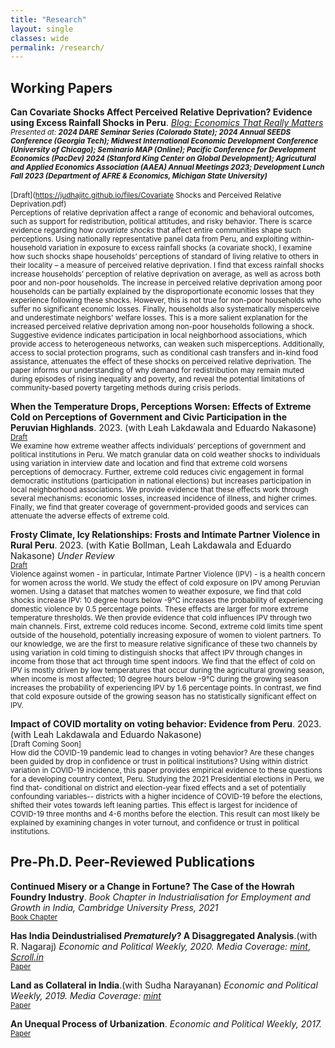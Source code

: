 ```yaml
---
title: "Research"
layout: single
classes: wide
permalink: /research/
---
```


## Working Papers
**Can Covariate Shocks Affect Perceived Relative Deprivation? Evidence using Excess Rainfall Shocks in Peru**. *[Blog: Economics That Really Matters](https://www.econthatmatters.com/2023/12/downpours-of-deprivation-exploring-the-impact-of-excess-rainfall-shocks-on-perceived-relative-deprivation-in-peru/)*
<br/><small>*Presented at: **2024 DARE Seminar Series (Colorado State); 2024 Annual SEEDS Conference (Georgia Tech); Midwest International Economic Development Conference (University of Chicago); Seminario MAP (Online); Pacific Conference for Development Economics (PacDev) 2024 (Stanford King Center on Global Development); Agricutural and Applied Economics Association (AAEA) Annual Meetings 2023;  Development Lunch Fall 2023 (Department of AFRE & Economics, Michigan State University)*** </small><br> <br/><small>[Draft](https://judhajitc.github.io/files/Covariate Shocks and Perceived Relative Deprivation.pdf)</small><br>
<small>
Perceptions of relative deprivation affect a range of economic and behavioral outcomes, such as support for redistribution, political attitudes, and risky behavior. There is scarce evidence regarding how *covariate shocks* that affect entire communities shape such perceptions. Using nationally representative panel data from Peru, and exploiting within-household variation in exposure to  excess rainfall shocks (a covariate shock), I examine how such shocks shape households’ perceptions of standard of living relative to others in their locality – a measure of perceived relative deprivation. I find that excess rainfall shocks increase households’ perception of relative deprivation on average, as well as across both poor and non-poor households. The increase in perceived relative deprivation among poor households can be partially explained by the disproportionate economic losses that they experience following these shocks. However, this is not true for non-poor households who suffer no significant economic losses. Finally, households also systematically misperceive and underestimate neighbors' welfare losses. This is a more salient explanation for the increased perceived relative deprivation among non-poor households following a shock. Suggestive evidence indicates participation in local neighborhood associations, which provide access to heterogeneous networks, can weaken such misperceptions. Additionally, access to social protection programs, such as conditional cash transfers and in-kind food assistance, attenuates the effect of these shocks on perceived relative deprivation. The paper informs our understanding of why demand for redistribution may remain muted during episodes of rising inequality and poverty, and reveal the potential limitations of community-based poverty targeting methods during crisis periods.
</small>

**When the Temperature Drops, Perceptions Worsen: Effects of Extreme Cold on Perceptions of Government and Civic Participation in the Peruvian Highlands**. 2023. (with Leah Lakdawala and Eduardo Nakasone)
<br/><small>[Draft](https://judhajitc.github.io/files/FrostAndDemocracy.pdf)</small><br>
<small>
We examine how extreme weather affects individuals’ perceptions of government and political institutions in Peru. We match granular data on cold weather shocks to individuals using variation in interview date and location and find that extreme cold worsens perceptions of democracy. Further, extreme cold reduces civic engagement in formal democratic institutions
(participation in national elections) but increases participation in local neighborhood associations. We provide evidence that these effects work through several mechanisms: economic losses, increased incidence of illness, and higher crimes. Finally, we find that greater coverage of government-provided goods and services can attenuate the adverse effects of extreme cold.
</small>

**Frosty Climate, Icy Relationships: Frosts and Intimate Partner Violence in Rural Peru**. 2023. (with Katie Bollman, Leah Lakdawala and Eduardo Nakasone) *Under Review*
<br/><small>[Draft](https://judhajitc.github.io/files/Frosts_and_IPV.pdf)</small><br>
<small>
Violence against women - in particular, Intimate Partner Violence (IPV) - is a health concern for women across the world.  We study the effect of cold exposure on IPV among Peruvian women. Using a dataset that matches women to weather exposure, we find that cold shocks increase IPV: 10 degree hours below -9°C increases the probability of experiencing domestic violence by 0.5 percentage points.  These effects are larger for more extreme temperature thresholds.  We then provide evidence that cold influences IPV through two main channels. First, extreme cold reduces income.  Second, extreme cold limits time spent outside of the household, potentially increasing exposure of women to violent partners. To our knowledge, we are the first to measure relative significance of these two channels by using variation in cold timing to distinguish shocks that affect IPV through changes in income from those that act through time spent indoors.  We find that the effect of cold on IPV is mostly driven by low temperatures that occur during the agricultural growing season, when income is most affected; 10 degree hours below -9°C during the growing season increases the probability of experiencing IPV by 1.6 percentage points. In contrast, we find that cold exposure outside of the growing season has no statistically significant effect on IPV. 
</small>

**Impact of COVID mortality on voting behavior: Evidence from Peru**. 2023. (with Leah Lakdawala and Eduardo Nakasone)
<br/><small>[Draft Coming Soon]</small><br>
<small>
How did the COVID-19 pandemic lead to changes in voting behavior? Are these changes been guided by
drop in confidence or trust in political institutions? Using within district variation in COVID-19 incidence,
this paper provides empirical evidence to these questions for a developing country context, Peru. Studying the
2021 Presidential elections in Peru, we find that- conditional on district and election-year fixed effects and a
set of potentially confounding variables-- districts with a higher incidence of COVID-19 before the elections,
shifted their votes towards left leaning parties. This effect is largest for incidence of COVID-19 three months
and 4-6 months before the election. This result can most likely be explained by examining changes in voter
turnout, and confidence or trust in political institutions.
</small>

## Pre-Ph.D. Peer-Reviewed Publications

**Continued Misery or a Change in Fortune? The Case of the Howrah Foundry Industry**. *Book Chapter in Industrialisation for Employment and Growth in India, Cambridge University Press, 2021* <br/><small>[Book Chapter](https://www.cambridge.org/core/books/industrialisation-for-employment-and-growth-in-india/C038DB4557F1361E61C47276BAB2DBB7)</small><br>

**Has India Deindustrialised *Prematurely*? A Disaggregated Analysis**.(with R. Nagaraj) *Economic and Political Weekly, 2020.* *Media Coverage: [mint](https://www.livemint.com/news/india/india-hasn-t-deindustrialized-but-stagnated-11609985184017.html)*, *[Scroll.in](https://scroll.in/article/992066/despite-the-make-in-india-push-the-share-of-manufacturing-sector-in-the-gdp-has-stayed-stagnant)* <br/><small>[Paper](https://judhajitc.github.io/files/HasIndiaDeindustrialisedPrematurelyEPW.pdf)</small><br>

**Land as Collateral in India**.(with Sudha Narayanan) *Economic and Political Weekly, 2019.* *Media Coverage: [mint](https://www.livemint.com/news/india/why-indians-don-t-use-land-as-collateral-11573718470954.html)*<br/><small>[Paper](https://judhajitc.github.io/files/LandascollateralinIndia.pdf)</small><br>

**An Unequal Process of Urbanization**. *Economic and Political Weekly, 2017.* <br/><small>[Paper](https://judhajitc.github.io/files/NO_LII_9_04032017_Judhajit_Chakraborty-EPW.pdf)</small><br>

